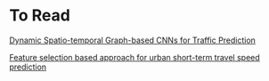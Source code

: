 # To Read

[Dynamic Spatio-temporal Graph-based CNNs for Traffic Prediction](https://ui.adsabs.harvard.edu/abs/2018arXiv181202019W/abstract)

[Feature selection based approach for urban short-term travel speed prediction](https://www.researchgate.net/profile/Liang_Zheng6/publication/322887850_Feature_selection_based_approach_for_urban_short-term_travel_speed_prediction/links/5afbd8520f7e9b3b0bf2b392/Feature-selection-based-approach-for-urban-short-term-travel-speed-prediction.pdf)